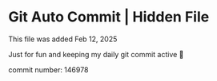 # Git Auto Commit | Hidden File

This file was added Feb 12, 2025

Just for fun and keeping my daily git commit active 🤪

commit number: 146978
